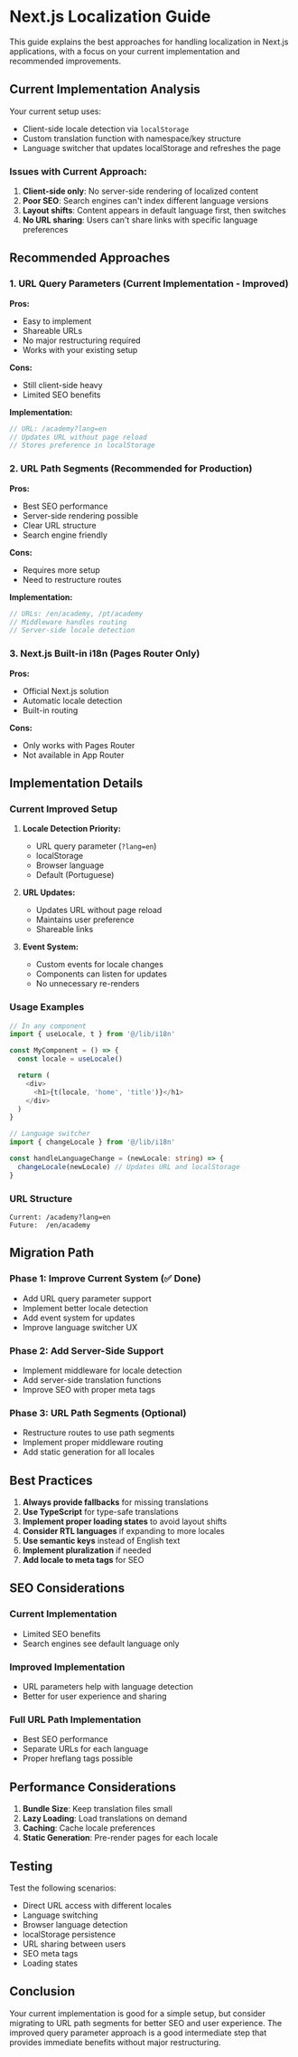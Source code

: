 # Next.js Localization Guide

This guide explains the best approaches for handling localization in Next.js applications, with a focus on your current implementation and recommended improvements.

## Current Implementation Analysis

Your current setup uses:

- Client-side locale detection via `localStorage`
- Custom translation function with namespace/key structure
- Language switcher that updates localStorage and refreshes the page

### Issues with Current Approach:

1. **Client-side only**: No server-side rendering of localized content
2. **Poor SEO**: Search engines can't index different language versions
3. **Layout shifts**: Content appears in default language first, then switches
4. **No URL sharing**: Users can't share links with specific language preferences

## Recommended Approaches

### 1. **URL Query Parameters (Current Implementation - Improved)**

**Pros:**

- Easy to implement
- Shareable URLs
- No major restructuring required
- Works with your existing setup

**Cons:**

- Still client-side heavy
- Limited SEO benefits

**Implementation:**

```typescript
// URL: /academy?lang=en
// Updates URL without page reload
// Stores preference in localStorage
```

### 2. **URL Path Segments (Recommended for Production)**

**Pros:**

- Best SEO performance
- Server-side rendering possible
- Clear URL structure
- Search engine friendly

**Cons:**

- Requires more setup
- Need to restructure routes

**Implementation:**

```typescript
// URLs: /en/academy, /pt/academy
// Middleware handles routing
// Server-side locale detection
```

### 3. **Next.js Built-in i18n (Pages Router Only)**

**Pros:**

- Official Next.js solution
- Automatic locale detection
- Built-in routing

**Cons:**

- Only works with Pages Router
- Not available in App Router

## Implementation Details

### Current Improved Setup

1. **Locale Detection Priority:**

   - URL query parameter (`?lang=en`)
   - localStorage
   - Browser language
   - Default (Portuguese)

2. **URL Updates:**

   - Updates URL without page reload
   - Maintains user preference
   - Shareable links

3. **Event System:**
   - Custom events for locale changes
   - Components can listen for updates
   - No unnecessary re-renders

### Usage Examples

```typescript
// In any component
import { useLocale, t } from '@/lib/i18n'

const MyComponent = () => {
  const locale = useLocale()

  return (
    <div>
      <h1>{t(locale, 'home', 'title')}</h1>
    </div>
  )
}

// Language switcher
import { changeLocale } from '@/lib/i18n'

const handleLanguageChange = (newLocale: string) => {
  changeLocale(newLocale) // Updates URL and localStorage
}
```

### URL Structure

```
Current: /academy?lang=en
Future:  /en/academy
```

## Migration Path

### Phase 1: Improve Current System (✅ Done)

- Add URL query parameter support
- Implement better locale detection
- Add event system for updates
- Improve language switcher UX

### Phase 2: Add Server-Side Support

- Implement middleware for locale detection
- Add server-side translation functions
- Improve SEO with proper meta tags

### Phase 3: URL Path Segments (Optional)

- Restructure routes to use path segments
- Implement proper middleware routing
- Add static generation for all locales

## Best Practices

1. **Always provide fallbacks** for missing translations
2. **Use TypeScript** for type-safe translations
3. **Implement proper loading states** to avoid layout shifts
4. **Consider RTL languages** if expanding to more locales
5. **Use semantic keys** instead of English text
6. **Implement pluralization** if needed
7. **Add locale to meta tags** for SEO

## SEO Considerations

### Current Implementation

- Limited SEO benefits
- Search engines see default language only

### Improved Implementation

- URL parameters help with language detection
- Better for user experience and sharing

### Full URL Path Implementation

- Best SEO performance
- Separate URLs for each language
- Proper hreflang tags possible

## Performance Considerations

1. **Bundle Size**: Keep translation files small
2. **Lazy Loading**: Load translations on demand
3. **Caching**: Cache locale preferences
4. **Static Generation**: Pre-render pages for each locale

## Testing

Test the following scenarios:

- Direct URL access with different locales
- Language switching
- Browser language detection
- localStorage persistence
- URL sharing between users
- SEO meta tags
- Loading states

## Conclusion

Your current implementation is good for a simple setup, but consider migrating to URL path segments for better SEO and user experience. The improved query parameter approach is a good intermediate step that provides immediate benefits without major restructuring.
